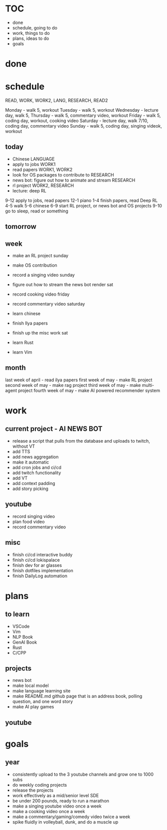 # TOC
- done
- schedule, going to do
- work, things to do
- plans, ideas to do
- goals

# done

# schedule
READ, WORK, WORK2, LANG, RESEARCH, READ2

Monday - walk 5, workout
Tuesday - walk 5, workout
Wednesday - lecture day, walk 5,
Thursday - walk 5, commentary video, workout
Friday - walk 5, coding day, workout, cooking video
Saturday - lecture day, walk 7/10, coding day, commentary video
Sunday - walk 5, coding day, singing videok, workout

## today
- Chinese LANGUAGE
- apply to jobs WORK1
- read papers WORK1, WORK2
- look for OS packages to contribute to RESEARCH
- news bot: figure out how to animate and stream RESEARCH
- rl project WORK2, RESEARCH
- lecture: deep RL

9-12 apply to jobs, read papers 
12-1 piano
1-4 finish papers, read Deep RL
4-5 walk
5-6 chinese
6-9 start RL project, or news bot and OS projects
9-10 go to sleep, read or something


## tomorrow

## week
- make an RL project sunday
- make OS contribution
- record a singing video sunday
- figure out how to stream the news bot render sat
- record cooking video friday
- record commentary video saturday
- learn chinese 
- finish Ilya papers

- finish up the misc work sat
- learn Rust
- learn Vim

## month
last week of april - read ilya papers
first week of may - make RL project
second week of may - make rag project
third week of may - make multi-agent project
fourth week of may - make AI powered recommender system


# work
## current project - AI NEWS BOT
- release a script that pulls from the database and uploads to twitch, without VT
 - add TTS
 - add news aggregation
- make it automatic
 - add cron jobs and ci/cd
- add twitch functionality
- add VT
- add context padding
- add story picking



## youtube
- record singing video
- plan food video
- record commentary video

## misc
- finish ci/cd interactive buddy
- finish ci/cd lokispalace
- finish dev for ar glasses
- finish dotfiles implementation
- finish DailyLog automation

# plans

## to learn 
- VSCode
- Vim
- NLP Book
- GenAI Book
- Rust
- C/CPP

## projects
- news bot
- make local model
- make language learning site
- make README.md github page that is an address book, polling question, and one word story
- make AI play games

## youtube


# goals 

## year
- consistently upload to the 3 youtube channels and grow one to 1000 subs
- do weekly coding projects
 - release the projects
- work effectively as a mid/senior level SDE
- be under 200 pounds, ready to run a marathon
- make a singing youtube video once a week
- make a cooking video once a week
- make a commentary/gaming/comedy video twice a week
- spike fluidly in volleyball, dunk, and do a muscle up
